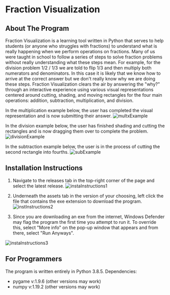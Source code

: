 # Fraction Visualization

## About The Program
Fraction Visualization is a learning tool written in Python that serves to help students (or anyone who struggles with fractions) to understand what is really happening when we perform operations on fractions. Many of us were taught in school to follow a series of steps to solve fraction problems without really understanding what these steps mean. For example, for the division problem 1/2 / 1/3 we are told to flip 1/3 and then multiply both numerators and denominators. In this case it is likely that we know how to arrive at the correct answer but we don't really know why we are doing these steps. Fraction Visualization clears the air by answering the "why?" through an interactive experience using various visual representations centered around cutting, shading, and moving rectangles for the four main operations: addition, subtraction, multiplication, and division.


In the multiplication example below, the user has completed the visual representation and is now submitting their answer.
![multxExample](https://user-images.githubusercontent.com/46041406/114633968-89bc2f80-9c8f-11eb-98c3-bd8d4b2754f5.png)

In the division example below, the user has finished shading and cutting the rectangles and is now dragging them over to complete the problem.
![divisionExample](https://user-images.githubusercontent.com/46041406/114634048-b96b3780-9c8f-11eb-9c38-8ac2bb3fe9cb.png)

In the subtraction example below, the user is in the process of cutting the second rectangle into fourths.
![subExample](https://user-images.githubusercontent.com/46041406/114634088-cd169e00-9c8f-11eb-950e-b30897c56191.png)

## Installation Instructions
1) Navigate to the releases tab in the top-right corner of the page and select the latest release.
![instaInstructions1](https://user-images.githubusercontent.com/46041406/114757260-9e4d0600-9d29-11eb-828c-2982c9c6cb81.png)

2) Underneath the assets tab in the version of your choosing, left click the file that contains the exe extension to download the program.
![instInstructions2](https://user-images.githubusercontent.com/46041406/114757794-495dbf80-9d2a-11eb-9bc1-91a984092d60.png)

3) Since you are downloading an exe from the internet, Windows Defender may flag the program the first time you attempt to run it. To override this, select "More info" on the pop-up window that appears and from there, select "Run Anyways".

![instaInstructions3](https://user-images.githubusercontent.com/46041406/115061008-8fe02500-9eb6-11eb-8566-2e916bfd6076.png)

## For Programmers
The program is written entirely in Python 3.8.5.
Dependencies:
* pygame v:1.9.6 (other versions may work)
* numpy v:1.19.2 (other versions may work)


